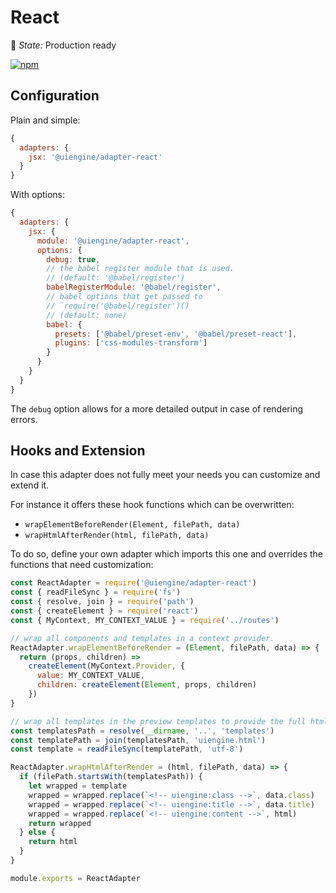 # React

🚦 *State:* Production ready

[![npm](https://img.shields.io/npm/v/@uiengine/adapter-react.svg)](https://www.npmjs.com/package/@uiengine/adapter-react)

## Configuration

Plain and simple:

```js
{
  adapters: {
    jsx: '@uiengine/adapter-react'
  }
}
```

With options:

```js
{
  adapters: {
    jsx: {
      module: '@uiengine/adapter-react',
      options: {
        debug: true,
        // the babel register module that is used.
        // (default: '@babel/register')
        babelRegisterModule: '@babel/register',
        // babel options that get passed to
        // `require('@babel/register')()
        // (default: none)
        babel: {
          presets: ['@babel/preset-env', '@babel/preset-react'],
          plugins: ['css-modules-transform']
        }
      }
    }
  }
}
```

The `debug` option allows for a more detailed output in case of rendering errors.

## Hooks and Extension

In case this adapter does not fully meet your needs you can customize and extend it.

For instance it offers these hook functions which can be overwritten:

- `wrapElementBeforeRender(Element, filePath, data)`
- `wrapHtmlAfterRender(html, filePath, data)`

To do so, define your own adapter which imports this one and overrides the functions that need customization:

```js
const ReactAdapter = require('@uiengine/adapter-react')
const { readFileSync } = require('fs')
const { resolve, join } = require('path')
const { createElement } = require('react')
const { MyContext, MY_CONTEXT_VALUE } = require('../routes')

// wrap all components and templates in a context provider.
ReactAdapter.wrapElementBeforeRender = (Element, filePath, data) => {
  return (props, children) =>
    createElement(MyContext.Provider, {
      value: MY_CONTEXT_VALUE,
      children: createElement(Element, props, children)
    })
}

// wrap all templates in the preview templates to provide the full html page.
const templatesPath = resolve(__dirname, '..', 'templates')
const templatePath = join(templatesPath, 'uiengine.html')
const template = readFileSync(templatePath, 'utf-8')

ReactAdapter.wrapHtmlAfterRender = (html, filePath, data) => {
  if (filePath.startsWith(templatesPath)) {
    let wrapped = template
    wrapped = wrapped.replace(`<!-- uiengine:class -->`, data.class)
    wrapped = wrapped.replace(`<!-- uiengine:title -->`, data.title)
    wrapped = wrapped.replace(`<!-- uiengine:content -->`, html)
    return wrapped
  } else {
    return html
  }
}

module.exports = ReactAdapter
```
